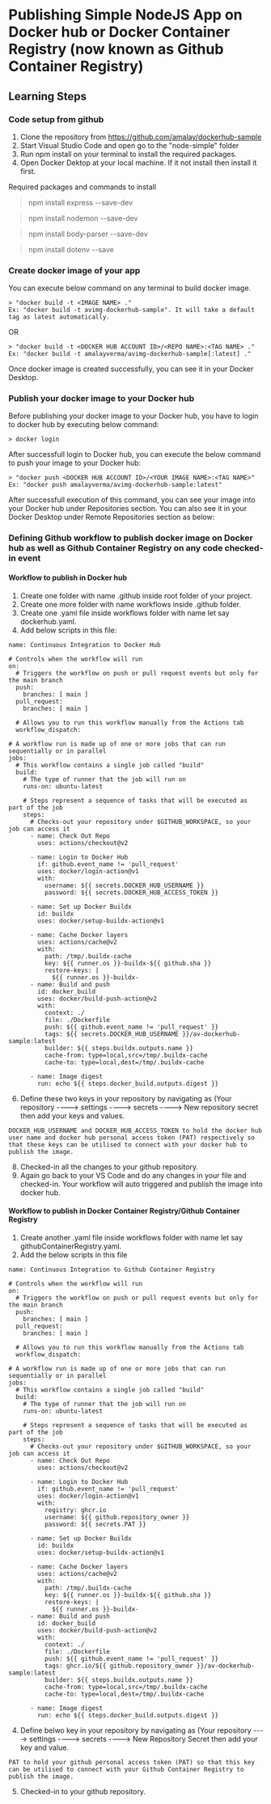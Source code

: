 # Publishing Simple NodeJS App on Docker hub or Docker Container Registry (now known as Github Container Registry)

## Learning Steps


### Code setup from github
1. Clone the repository from https://github.com/amalay/dockerhub-sample
2. Start Visual Studio Code and open go to the "node-simple" folder
3. Run npm install on your terminal to install the required packages.
4. Open Docker Dektop at your local machine. If it not install then install it first.

Required packages and commands to install
> npm install express --save-dev

> npm install nodemon --save-dev

> npm install body-parser --save-dev

> npm install dotenv --save

### Create docker image of your app
You can execute below command on any terminal to build docker image.
``` 
> "docker build -t <IMAGE NAME> ."
Ex: "docker build -t avimg-dockerhub-sample". It will take a default tag as latest automatically.
```

OR
```
> "docker build -t <DOCKER HUB ACCOUNT ID>/<REPO NAME>:<TAG NAME> ."
Ex: "docker build -t amalayverma/avimg-dockerhub-sample[:latest] ."
```

Once docker image is created successfully, you can see it in your Docker Desktop.

### Publish your docker image to your Docker hub
Before publishing your docker image to your Docker hub, you have to login to docker hub by executing below command:

```
> docker login
```

After successfull login to Docker hub, you can execute the below command to push your image to your Docker hub:
```
> "docker push <DOCKER HUB ACCOUNT ID>/<YOUR IMAGE NAME>:<TAG NAME>"
Ex: "docker push amalayverma/avimg-dockerhub-sample:latest"
```

After successfull execution of this command, you can see your image into your Docker hub under Repositories section. You can also see it in your Docker Desktop under Remote Repositories section as below:


### Defining Github workflow to publish docker image on Docker hub as well as Github Container Registry on any code checked-in event
#### Workflow to publish in Docker hub

1. Create one folder with name .github inside root folder of your project.
2. Create one more folder with name workflows inside .github folder.
3. Create one .yaml file inside workflows folder with name let say dockerhub.yaml.
4. Add below scripts in this file:
```
name: Continuous Integration to Docker Hub

# Controls when the workflow will run
on:
  # Triggers the workflow on push or pull request events but only for the main branch
  push:
    branches: [ main ]
  pull_request:
    branches: [ main ]

  # Allows you to run this workflow manually from the Actions tab
  workflow_dispatch:

# A workflow run is made up of one or more jobs that can run sequentially or in parallel
jobs:
  # This workflow contains a single job called "build"
  build:
    # The type of runner that the job will run on
    runs-on: ubuntu-latest

    # Steps represent a sequence of tasks that will be executed as part of the job
    steps:
      # Checks-out your repository under $GITHUB_WORKSPACE, so your job can access it
      - name: Check Out Repo
        uses: actions/checkout@v2

      - name: Login to Docker Hub
        if: github.event_name != 'pull_request'
        uses: docker/login-action@v1
        with:
          username: ${{ secrets.DOCKER_HUB_USERNAME }}
          password: ${{ secrets.DOCKER_HUB_ACCESS_TOKEN }}
          
      - name: Set up Docker Buildx
        id: buildx
        uses: docker/setup-buildx-action@v1

      - name: Cache Docker layers
        uses: actions/cache@v2
        with:
          path: /tmp/.buildx-cache
          key: ${{ runner.os }}-buildx-${{ github.sha }}
          restore-keys: |
            ${{ runner.os }}-buildx-
      - name: Build and push
        id: docker_build
        uses: docker/build-push-action@v2
        with:          
          context: ./
          file: ./Dockerfile          
          push: ${{ github.event_name != 'pull_request' }}
          tags: ${{ secrets.DOCKER_HUB_USERNAME }}/av-dockerhub-sample:latest
          builder: ${{ steps.buildx.outputs.name }}
          cache-from: type=local,src=/tmp/.buildx-cache
          cache-to: type=local,dest=/tmp/.buildx-cache

      - name: Image digest
        run: echo ${{ steps.docker_build.outputs.digest }}
```
6. Define these two keys in your repository by navigating as (Your repository ----> settings ----> secrets ----> New repository secret then add your keys and values.
```
DOCKER_HUB_USERNAME and DOCKER_HUB_ACCESS_TOKEN to hold the docker hub user name and docker hub personal access token (PAT) respectively so that these keys can be utilised to connect with your docker hub to publish the image.
```
8. Checked-in all the changes to your github repository.
9. Again go back to your VS Code and do any changes in your file and checked-in. Your workflow will auto triggered and publish the image into docker hub.

#### Workflow to publish in Docker Container Registry/Github Container Registry
1. Create another .yaml file inside workflows folder with name let say githubContainerRegistry.yaml.
2. Add the below scripts in this file
```
name: Continuous Integration to Github Container Registry

# Controls when the workflow will run
on:
  # Triggers the workflow on push or pull request events but only for the main branch
  push:
    branches: [ main ]
  pull_request:
    branches: [ main ]

  # Allows you to run this workflow manually from the Actions tab
  workflow_dispatch:

# A workflow run is made up of one or more jobs that can run sequentially or in parallel
jobs:
  # This workflow contains a single job called "build"
  build:
    # The type of runner that the job will run on
    runs-on: ubuntu-latest

    # Steps represent a sequence of tasks that will be executed as part of the job
    steps:
      # Checks-out your repository under $GITHUB_WORKSPACE, so your job can access it
      - name: Check Out Repo
        uses: actions/checkout@v2

      - name: Login to Docker Hub
        if: github.event_name != 'pull_request'
        uses: docker/login-action@v1
        with:
          registry: ghcr.io
          username: ${{ github.repository_owner }}
          password: ${{ secrets.PAT }}
          
      - name: Set up Docker Buildx
        id: buildx
        uses: docker/setup-buildx-action@v1

      - name: Cache Docker layers
        uses: actions/cache@v2
        with:
          path: /tmp/.buildx-cache
          key: ${{ runner.os }}-buildx-${{ github.sha }}
          restore-keys: |
            ${{ runner.os }}-buildx-
      - name: Build and push
        id: docker_build
        uses: docker/build-push-action@v2
        with:          
          context: ./
          file: ./Dockerfile          
          push: ${{ github.event_name != 'pull_request' }}          
          tags: ghcr.io/${{ github.repository_owner }}/av-dockerhub-sample:latest
          builder: ${{ steps.buildx.outputs.name }}
          cache-from: type=local,src=/tmp/.buildx-cache
          cache-to: type=local,dest=/tmp/.buildx-cache

      - name: Image digest
        run: echo ${{ steps.docker_build.outputs.digest }}
```

4. Define belwo key in your repository by navigating as (Your repository ----> settings ----> secrets ----> New Repository Secret then add your key and value.
```
PAT to hold your github personal access token (PAT) so that this key can be utilised to connect with your Github Container Registry to publish the image.
```
5. Checked-in to your github repository.
